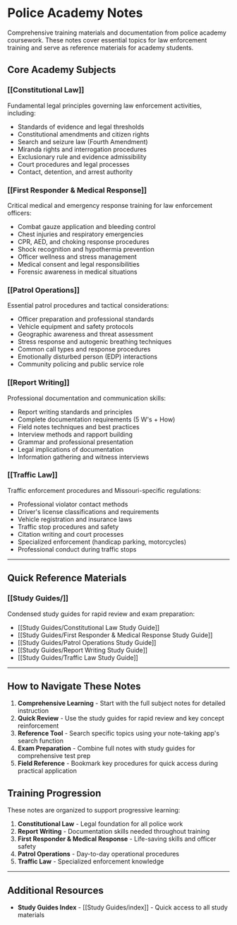 # Police Academy Notes

Comprehensive training materials and documentation from police academy coursework. These notes cover essential topics for law enforcement training and serve as reference materials for academy students.

## Core Academy Subjects

### [[Constitutional Law]]
Fundamental legal principles governing law enforcement activities, including:
- Standards of evidence and legal thresholds
- Constitutional amendments and citizen rights
- Search and seizure law (Fourth Amendment)
- Miranda rights and interrogation procedures
- Exclusionary rule and evidence admissibility
- Court procedures and legal processes
- Contact, detention, and arrest authority

### [[First Responder & Medical Response]]
Critical medical and emergency response training for law enforcement officers:
- Combat gauze application and bleeding control
- Chest injuries and respiratory emergencies
- CPR, AED, and choking response procedures
- Shock recognition and hypothermia prevention
- Officer wellness and stress management
- Medical consent and legal responsibilities
- Forensic awareness in medical situations

### [[Patrol Operations]]
Essential patrol procedures and tactical considerations:
- Officer preparation and professional standards
- Vehicle equipment and safety protocols
- Geographic awareness and threat assessment
- Stress response and autogenic breathing techniques
- Common call types and response procedures
- Emotionally disturbed person (EDP) interactions
- Community policing and public service role

### [[Report Writing]]
Professional documentation and communication skills:
- Report writing standards and principles
- Complete documentation requirements (5 W's + How)
- Field notes techniques and best practices
- Interview methods and rapport building
- Grammar and professional presentation
- Legal implications of documentation
- Information gathering and witness interviews

### [[Traffic Law]]
Traffic enforcement procedures and Missouri-specific regulations:
- Professional violator contact methods
- Driver's license classifications and requirements
- Vehicle registration and insurance laws
- Traffic stop procedures and safety
- Citation writing and court processes
- Specialized enforcement (handicap parking, motorcycles)
- Professional conduct during traffic stops

---

## Quick Reference Materials

### [[Study Guides/]]
Condensed study guides for rapid review and exam preparation:
- [[Study Guides/Constitutional Law Study Guide]]
- [[Study Guides/First Responder & Medical Response Study Guide]]
- [[Study Guides/Patrol Operations Study Guide]]
- [[Study Guides/Report Writing Study Guide]]
- [[Study Guides/Traffic Law Study Guide]]

---

## How to Navigate These Notes

1. **Comprehensive Learning** - Start with the full subject notes for detailed instruction
2. **Quick Review** - Use the study guides for rapid review and key concept reinforcement
3. **Reference Tool** - Search specific topics using your note-taking app's search function
4. **Exam Preparation** - Combine full notes with study guides for comprehensive test prep
5. **Field Reference** - Bookmark key procedures for quick access during practical application

## Training Progression

These notes are organized to support progressive learning:
1. **Constitutional Law** - Legal foundation for all police work
2. **Report Writing** - Documentation skills needed throughout training
3. **First Responder & Medical Response** - Life-saving skills and officer safety
4. **Patrol Operations** - Day-to-day operational procedures
5. **Traffic Law** - Specialized enforcement knowledge

---

## Additional Resources
- **Study Guides Index** - [[Study Guides/index]] - Quick access to all study materials

